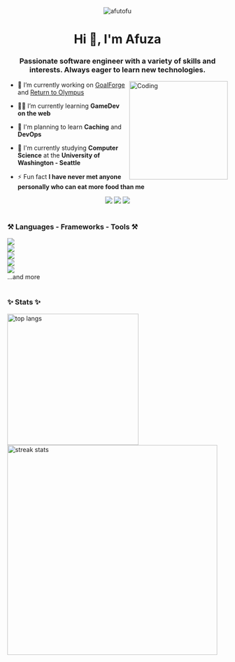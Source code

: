 <div align="center"> <img src="https://komarev.com/ghpvc/?username=afutofu&label=Profile%20views&color=0e75b6&style=flat" alt="afutofu" /> </div>
<h1 align="center">Hi 👋, I'm Afuza</h1>
<h3 align="center">Passionate software engineer with a variety of skills and interests. Always eager to learn new technologies.</h3>
<img align="right" alt="Coding" width="225" src="https://c.tenor.com/GOj9ZF_-ZOcAAAAC/tenor.gif"/>

- 🔭 I’m currently working on [GoalForge](https://github.com/afutofu/goalforge) and [Return to Olympus](https://github.com/codetrifecta/rto-combat-simulator)

- 👨‍💻 I’m currently learning **GameDev on the web**

- 🌱 I'm planning to learn **Caching** and **DevOps**

- 📖 I'm currently studying **Computer Science** at the **University of Washington - Seattle**

- ⚡ Fun fact **I have never met anyone personally who can eat more food than me**
  
<div align="center">
  <a href="mailto:theafuza@gmail.com" target="_blank"><img src="https://img.shields.io/badge/Gmail-D14836?style=for-the-badge&logo=gmail&logoColor=white"/></a>
  <a href="https://www.linkedin.com/in/afutofu/" target="_blank"><img src="https://img.shields.io/badge/LinkedIn-0077B5?style=for-the-badge&logo=linkedin&logoColor=white"/></a>
  <a href="https://afutofu.github.io" target="blank"><img src="https://img.shields.io/badge/Portfolio-255E63?style=for-the-badge&logo=About.me&logoColor=white"/></a>
</div>

<h1/>

<h3 align="left">⚒️ Languages - Frameworks - Tools ⚒️</h3>
<a href="https://skillicons.dev">
  <img src="https://skillicons.dev/icons?i=js,ts,html,css,sass,go,py,ocaml,java,cs,cpp,c,sql"/><br/>
  <img src="https://skillicons.dev/icons?i=react,next,redux,tailwind,styledcomponents,bootstrap,jquery"/><br/>
  <img src="https://skillicons.dev/icons?i=nodejs,express,flask,fastapi,docker,aws,sequelize,django,"/><br/>
  <img src="https://skillicons.dev/icons?i=postgres,mysql,mongodb,sqlite,dynamodb,rds"/><br/>
  <img src="https://skillicons.dev/icons?i=postman,vscode,visualstudio,bash,git,github,figma"/><br/>
</a>
...and more

<h1/>

<h3>✨ Stats ✨</h3>

<div align="left">
  <img width=300 src="https://github-readme-stats.vercel.app/api/top-langs/?username=afutofu&langs_count=8&hide=php&layout=compact&theme=react&border_radius=10&size_weight=0.5&count_weight=0.5&exclude_repo=github-readme-stats" alt="top langs" />
  <img width=480 src="https://streak-stats.demolab.com/?user=afutofu&theme=react&border_radius=10" alt="streak stats"/>
</div>
